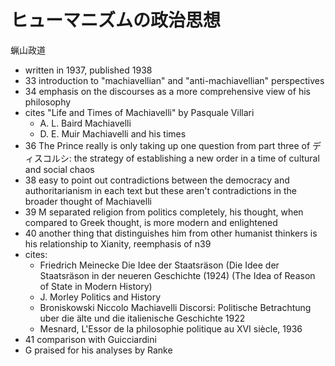 # ヒューマニズムの政治思想

蝋山政道

* written in 1937, published 1938
* 33 introduction to "machiavellian" and "anti-machiavellian" perspectives
* 34 emphasis on the discourses as a more comprehensive view of his philosophy
* cites "Life and Times of Machiavelli" by Pasquale Villari
    * A. L. Baird Machiavelli
    * D. E. Muir Machiavelli and his times
* 36 The Prince really is only taking up one question from part three of ディスコルシ: the strategy of establishing a new order in a time of cultural and social chaos
* 38 easy to point out contradictions between the democracy and authoritarianism in each text but these aren't contradictions in the broader thought of Machiavelli
* 39 M separated religion from politics completely, his thought, when compared to Greek thought, is more modern and enlightened
* 40 another thing that distinguishes him from other humanist thinkers is his relationship to Xianity, reemphasis of n39
* cites:
    * Friedrich Meinecke Die Idee der Staatsräson (Die Idee der Staatsräson in der neueren Geschichte (1924) (The Idea of Reason of State in Modern History)
    * J. Morley Politics and History
    * Broniskowski Niccolo Machiavelli Discorsi: Politische Betrachtung uber die älte und die italienische Geschichte 1922
    * Mesnard, L'Essor de la philosophie politique au XVI siècle, 1936
* 41 comparison with Guicciardini
* G praised for his analyses by Ranke


